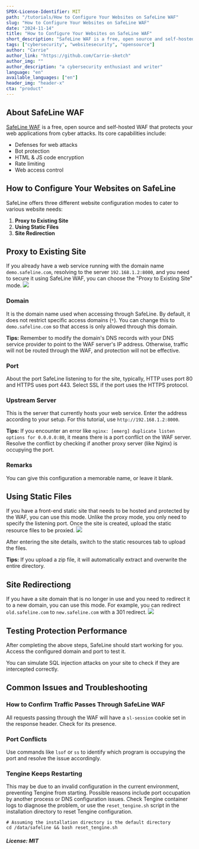 ```yaml
---
SPDX-License-Identifier: MIT
path: "/tutorials/How to Configure Your Websites on SafeLine WAF"
slug: "How to Configure Your Websites on SafeLine WAF"
date: "2024-11-14"
title: "How to Configure Your Websites on SafeLine WAF"
short_description: "SafeLine WAF is a free, open source and self-hosted WAF that protects your web applications from cyber attacks."
tags: ["cybersecurity", "websitesecurity", "opensource"]
author: "Carrie"
author_link: "https://github.com/Carrie-sketch"
author_img: ""
author_description: "a cybersecurity enthusiast and writer"
language: "en"
available_languages: ["en"]
header_img: "header-x"
cta: "product"
---
```


## About SafeLine WAF
[SafeLine WAF](https://waf.chaitin.com/) is a free, open source and self-hosted WAF that protects your web applications from cyber attacks. Its core capabilities include:
* Defenses for web attacks
* Bot protection
* HTML & JS code encryption
* Rate limiting
* Web access control

## How to Configure Your Websites on SafeLine

SafeLine offers three different website configuration modes to cater to various website needs:

1. **Proxy to Existing Site**
2. **Using Static Files**
3. **Site Redirection**

## Proxy to Existing Site

If you already have a web service running with the domain name `demo.safeline.com`, resolving to the server `192.168.1.2:8000`, and you need to secure it using SafeLine WAF, you can choose the "Proxy to Existing Site" mode.
![](images/11.png)

### Domain
It is the domain name used when accessing through SafeLine. By default, it does not restrict specific access domains (`*`). You can change this to `demo.safeline.com` so that access is only allowed through this domain.

**Tips:** Remember to modify the domain's DNS records with your DNS service provider to point to the WAF server's IP address. Otherwise, traffic will not be routed through the WAF, and protection will not be effective.

### Port
About the port SafeLine listening to for the site, typically, HTTP uses port 80 and HTTPS uses port 443. Select SSL if the port uses the HTTPS protocol.

### Upstream Server
This is the server that currently hosts your web service. Enter the address according to your setup. For this tutorial, use `http://192.168.1.2:8000`.

**Tips:** If you encounter an error like `nginx: [emerg] duplicate listen options for 0.0.0.0:80`, it means there is a port conflict on the WAF server. Resolve the conflict by checking if another proxy server (like Nginx) is occupying the port.

### Remarks
You can give this configuration a memorable name, or leave it blank.

## Using Static Files

If you have a front-end static site that needs to be hosted and protected by the WAF, you can use this mode. Unlike the proxy mode, you only need to specify the listening port. Once the site is created, upload the static resource files to be proxied.
![](images/12.png)

After entering the site details, switch to the static resources tab to upload the files.

**Tips:** If you upload a zip file, it will automatically extract and overwrite the entire directory.

## Site Redirectiong

If you have a site domain that is no longer in use and you need to redirect it to a new domain, you can use this mode. For example, you can redirect `old.safeline.com` to `new.safeline.com` with a 301 redirect.
![](images/13.png)

## Testing Protection Performance

After completing the above steps, SafeLine should start working for you. Access the configured domain and port to test it.

You can simulate SQL injection attacks on your site to check if they are intercepted correctly.

## Common Issues and Troubleshooting

### How to Confirm Traffic Passes Through SafeLine WAF
All requests passing through the WAF will have a `sl-session` cookie set in the response header. Check for its presence.

### Port Conflicts
Use commands like `lsof` or `ss` to identify which program is occupying the port and resolve the issue accordingly.

### Tengine Keeps Restarting
This may be due to an invalid configuration in the current environment, preventing Tengine from starting. Possible reasons include port occupation by another process or DNS configuration issues. Check Tengine container logs to diagnose the problem, or use the `reset_tengine.sh` script in the installation directory to reset Tengine configuration.

```
# Assuming the installation directory is the default directory
cd /data/safeline && bash reset_tengine.sh
```

##### License: MIT

<!--

Contributor's Certificate of Origin

By making a contribution to this project, I certify that:

(a) The contribution was created in whole or in part by me and I have
    the right to submit it under the license indicated in the file; or

(b) The contribution is based upon previous work that, to the best of my
    knowledge, is covered under an appropriate license and I have the
    right under that license to submit that work with modifications,
    whether created in whole or in part by me, under the same license
    (unless I am permitted to submit under a different license), as
    indicated in the file; or

(c) The contribution was provided directly to me by some other person
    who certified (a), (b) or (c) and I have not modified it.

(d) I understand and agree that this project and the contribution are
    public and that a record of the contribution (including all personal
    information I submit with it, including my sign-off) is maintained
    indefinitely and may be redistributed consistent with this project
    or the license(s) involved.

Signed-off-by: [Carrie liyan.luo@chaitin.com]

-->
